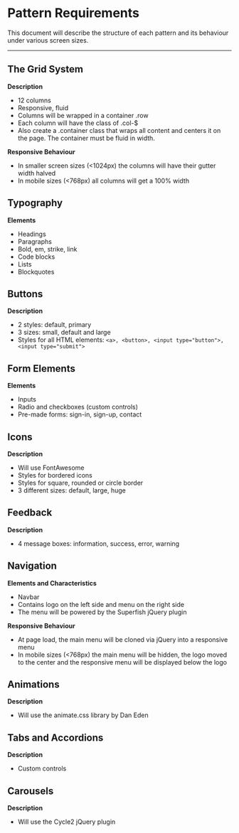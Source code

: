 # Pattern Requirements

This document will describe the structure of each pattern and its behaviour under various screen sizes.

---

## The Grid System

**Description**

- 12 columns
- Responsive, fluid
- Columns will be wrapped in a container .row
- Each column will have the class of .col-$
- Also create a .container class that wraps all content and centers it on the page. The container must be fluid in width.

**Responsive Behaviour**

- In smaller screen sizes (<1024px) the columns will have their gutter width halved
- In mobile sizes (<768px) all columns will get a 100% width

## Typography

**Elements**

- Headings
- Paragraphs
- Bold, em, strike, link
- Code blocks
- Lists
- Blockquotes

## Buttons

**Description**

- 2 styles: default, primary
- 3 sizes: small, default and large
- Styles for all HTML elements: `<a>, <button>, <input type="button">, <input type="submit">`

## Form Elements

**Elements**

- Inputs
- Radio and checkboxes (custom controls)
- Pre-made forms: sign-in, sign-up, contact

## Icons

**Description**

- Will use FontAwesome
- Styles for bordered icons
- Styles for square, rounded or circle border
- 3 different sizes: default, large, huge

## Feedback

**Description**

- 4 message boxes: information, success, error, warning

## Navigation

**Elements and Characteristics**

- Navbar
- Contains logo on the left side and menu on the right side
- The menu will be powered by the Superfish jQuery plugin

**Responsive Behaviour**

- At page load, the main menu will be cloned via jQuery into a responsive menu
- In mobile sizes (<768px) the main menu will be hidden, the logo moved to the center and the responsive menu will be displayed below the logo

## Animations

**Description**

- Will use the animate.css library by Dan Eden

## Tabs and Accordions

**Description**

- Custom controls

## Carousels

**Description**

- Will use the Cycle2 jQuery plugin

